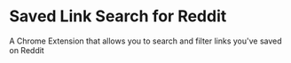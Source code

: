 # Saved Link Search for Reddit
A Chrome Extension that allows you to search and filter links you've saved on Reddit
